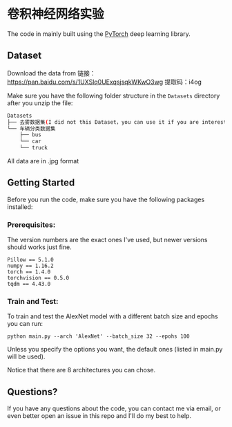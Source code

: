 # 卷积神经网络实验

The code in mainly built using the [PyTorch](https://pytorch.org/) deep learning library.

## Dataset

Download the data from 链接：https://pan.baidu.com/s/1UXSlq0UExqsjsqkWKwO3wg    提取码：i4og

Make sure you have the following folder structure in the `Datasets` directory after you unzip the file: 

```bash
Datasets
├── 去雾数据集(I did not this Dataset，you can use it if you are interested.)
└── 车辆分类数据集
    ├── bus
    └── car
    └── truck
```

All data are in  .jpg format

## Getting Started

 Before you run the code, make sure you have the following packages installed:

### Prerequisites:

The version numbers are the exact ones I've used, but newer versions should works just fine. 

```
Pillow == 5.1.0
numpy == 1.16.2
torch == 1.4.0
torchvision == 0.5.0
tqdm == 4.43.0
```

### Train and Test:

To train and test the AlexNet model with a different batch size and epochs you can run:

```
python main.py --arch 'AlexNet' --batch_size 32 --epohs 100
```

Unless you specify the options you want, the default ones (listed in main.py will be used). 

Notice that there are 8 architectures you can chose.  



## Questions?

If you have any questions about the code, you can contact me via email, or even better open an issue in this repo and I'll do my best to help.

